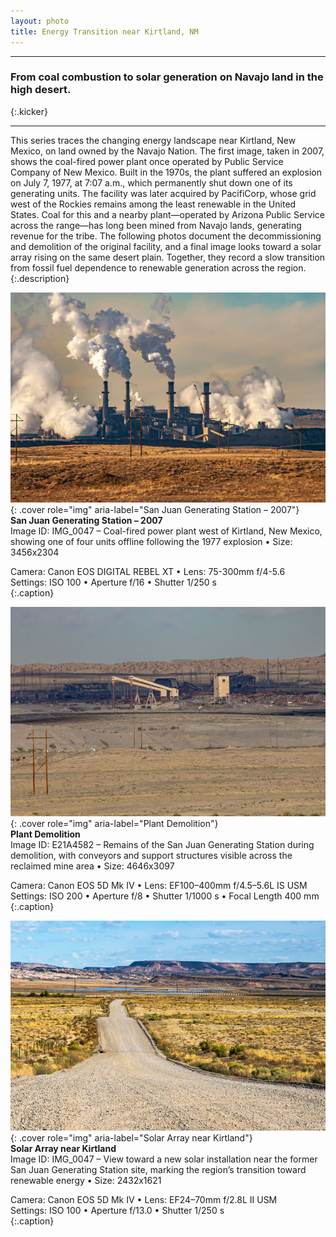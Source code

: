 ```yaml
---
layout: photo
title: Energy Transition near Kirtland, NM
---
```


---

### From coal combustion to solar generation on Navajo land in the high desert.  
{:.kicker}

---

This series traces the changing energy landscape near Kirtland, New Mexico, on land owned by the Navajo Nation. The first image, taken in 2007, shows the coal-fired power plant once operated by Public Service Company of New Mexico. Built in the 1970s, the plant suffered an explosion on July 7, 1977, at 7:07 a.m., which permanently shut down one of its generating units. The facility was later acquired by PacifiCorp, whose grid west of the Rockies remains among the least renewable in the United States. Coal for this and a nearby plant—operated by Arizona Public Service across the range—has long been mined from Navajo lands, generating revenue for the tribe. The following photos document the decommissioning and demolition of the original facility, and a final image looks toward a solar array rising on the same desert plain. Together, they record a slow transition from fossil fuel dependence to renewable generation across the region.  
{:.description}

<div class="grid" role="list">

<div class="tile">

![San Juan Generating Station – 2007](/gallery/landscapes/assets/kirtland-nm/IMG_0047.jpg){: .cover role="img" aria-label="San Juan Generating Station – 2007"}  
**San Juan Generating Station – 2007**  
Image ID: IMG_0047 – Coal-fired power plant west of Kirtland, New Mexico, showing one of four units offline following the 1977 explosion • Size: 3456x2304  

Camera: Canon EOS DIGITAL REBEL XT • Lens: 75-300mm f/4-5.6  
Settings: ISO 100 • Aperture f/16 • Shutter 1/250 s  
{:.caption}

</div>

<div class="tile">

![Plant Demolition - 2025](/gallery/landscapes/assets/kirtland-nm/E21A4594.jpg){: .cover role="img" aria-label="Plant Demolition"}  
**Plant Demolition**  
Image ID: E21A4582 – Remains of the San Juan Generating Station during demolition, with conveyors and support structures visible across the reclaimed mine area • Size: 4646x3097  

Camera: Canon EOS 5D Mk IV • Lens: EF100–400mm f/4.5–5.6L IS USM  
Settings: ISO 200 • Aperture f/8 • Shutter 1/1000 s • Focal Length 400 mm  
{:.caption}

</div>

</div>

<div class="grid" role="list">

<div class="tile">

![Solar Array near Kirtland](/gallery/landscapes/assets/kirtland-nm/E21A4582.jpg){: .cover role="img" aria-label="Solar Array near Kirtland"}  
**Solar Array near Kirtland**  
Image ID: IMG_0047 – View toward a new solar installation near the former San Juan Generating Station site, marking the region’s transition toward renewable energy • Size: 2432x1621  

Camera: Canon EOS 5D Mk IV • Lens: EF24–70mm f/2.8L II USM  
Settings: ISO 100 • Aperture f/13.0 • Shutter 1/250 s  
{:.caption}

</div>

</div>
